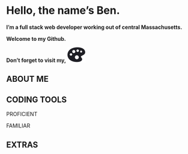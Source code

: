 # Hello, the name’s Ben.

**I’m a full stack web developer working out of central Massachusetts.**

**Welcome to my Github.**

**Don’t forget to visit my,**
<img src="https://github.com/BWhittaker1415/BenWPortfolio/blob/main/images/Portfolio.svg" padding-right="16px;">


## ABOUT ME

## CODING TOOLS 
PROFICIENT 

FAMILIAR

## EXTRAS
